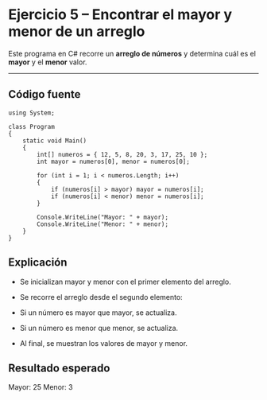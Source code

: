 #  Ejercicio 5 – Encontrar el mayor y menor de un arreglo

Este programa en C# recorre un **arreglo de números** y determina cuál es el **mayor** y el **menor** valor.

---

##  Código fuente

```
using System;

class Program
{
    static void Main()
    {
        int[] numeros = { 12, 5, 8, 20, 3, 17, 25, 10 };
        int mayor = numeros[0], menor = numeros[0];

        for (int i = 1; i < numeros.Length; i++)
        {
            if (numeros[i] > mayor) mayor = numeros[i];
            if (numeros[i] < menor) menor = numeros[i];
        }

        Console.WriteLine("Mayor: " + mayor);
        Console.WriteLine("Menor: " + menor);
    }
}
```
## Explicación 

- Se inicializan mayor y menor con el primer elemento del arreglo.

- Se recorre el arreglo desde el segundo elemento:

- Si un número es mayor que mayor, se actualiza.

- Si un número es menor que menor, se actualiza.

- Al final, se muestran los valores de mayor y menor.

## Resultado esperado
Mayor: 25
Menor: 3